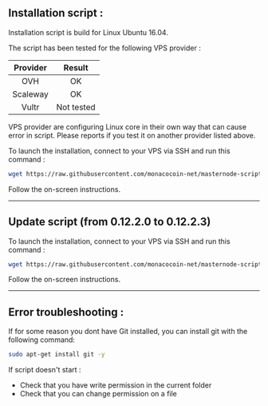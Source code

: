 ## Installation script :

Installation script is build for Linux Ubuntu 16.04.

The script has been tested for the following VPS provider :

| Provider | Result |
| :---: | :---: |
| OVH  | OK |
| Scaleway  | OK |
| Vultr  | Not tested |

VPS provider are configuring Linux core in their own way that can cause error in script. Please reports if you test it on another provider listed above.

To launch the installation, connect to your VPS via SSH and run this command :

```bash
wget https://raw.githubusercontent.com/monacocoin-net/masternode-script-monoeci/master/install.sh && chmod +x install.sh && ./install.sh
```

Follow the on-screen instructions.


---

## Update script (from 0.12.2.0 to 0.12.2.3)

To launch the installation, connect to your VPS via SSH and run this command :

```bash
wget https://raw.githubusercontent.com/monacocoin-net/masternode-script-monoeci/master/update_12_2_0_to_12_2_3.sh && chmod +x update_12_2_0_to_12_2_3.sh && ./update_12_2_0_to_12_2_3.sh
```

Follow the on-screen instructions.


---
## Error troubleshooting : 
If for some reason you dont have Git installed, you can install git with the following command:

```bash
sudo apt-get install git -y
```

If script doesn't start : 
- Check that you have write permission in the current folder
- Check that you can change permission on a file
